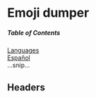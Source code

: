 # Emoji dumper 
##### Table of Contents  
[Languages](#languages)  
  [  Español](#emphasis)  
...snip...    
<a name="headers"/>
## Headers
